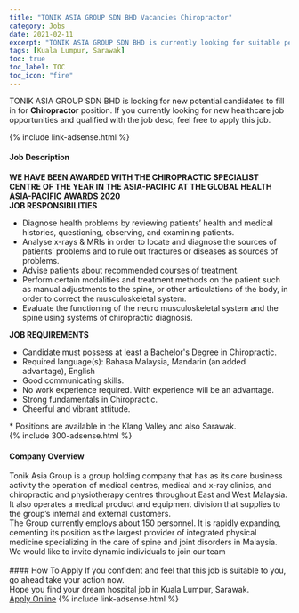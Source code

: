 ```yaml
---
title: "TONIK ASIA GROUP SDN BHD Vacancies Chiropractor" 
category: Jobs 
date: 2021-02-11 
excerpt: "TONIK ASIA GROUP SDN BHD is currently looking for suitable person to fill in the Chiropractor which positioned at Kuala Lumpur, Sarawak" 
tags: [Kuala Lumpur, Sarawak] 
toc: true 
toc_label: TOC 
toc_icon: "fire" 
--- 
```


<p>TONIK ASIA GROUP SDN BHD is looking for new potential candidates to fill in for <b>Chiropractor</b> position. If you currently looking for new healthcare job opportunities and qualified with the job desc, feel free to apply this job.
</p>{% include link-adsense.html %} 
<div><div><h4>Job Description</h4></div><div><div><span><div><div><strong>WE HAVE BEEN AWARDED WITH THE CHIROPRACTIC SPECIALIST CENTRE OF THE YEAR IN THE ASIA-PACIFIC AT THE GLOBAL HEALTH ASIA-PACIFIC AWARDS 2020</strong></div><div><strong>JOB RESPONSIBILITIES</strong></div><ul><li>Diagnose health problems by reviewing patients&#8217; health and medical histories, questioning, observing, and examining patients.</li><li>Analyse x-rays &amp; MRIs in order to locate and diagnose the sources of patients&#8217; problems and to rule out fractures or diseases as sources of problems.</li><li>Advise patients about recommended courses of treatment.</li><li>Perform certain modalities and treatment methods on the patient such as manual adjustments to the spine, or other articulations of the body, in order to correct the musculoskeletal system.</li><li>Evaluate the functioning of the neuro musculoskeletal system and the spine using systems of chiropractic diagnosis.</li></ul><div><strong>JOB REQUIREMENTS</strong></div><ul><li>Candidate must possess at least a Bachelor's Degree in Chiropractic.</li><li>Required language(s): Bahasa Malaysia, Mandarin (an added advantage), English</li><li>Good communicating skills.</li><li>No work experience required. With experience will be an advantage.</li><li>Strong fundamentals in Chiropractic.</li><li>Cheerful and vibrant attitude.</li></ul><div>* Positions are available in the Klang Valley and also Sarawak.</div></div></span></div></div></div> 
{% include 300-adsense.html %} 
<div><div><h4>Company Overview</h4></div><div><div><span><div><div>
<div>
		Tonik Asia Group is a group holding company that has as its core business activity the operation of medical centres, medical and x-ray clinics, and chiropractic and physiotherapy centres throughout East and West Malaysia. It also operates a medical product and equipment division that supplies to the group&#8217;s internal and external customers.</div>
<div>
		The Group currently employs about 150 personnel. It is rapidly expanding, cementing its position as the largest provider of integrated physical medicine specializing in the care of spine and joint disorders in Malaysia. We would like to invite dynamic individuals to join our team<br>
		&#160;</div>
</div></div></span></div></div></div> 
#### How To Apply 
If you confident and feel that this job is suitable to you, go ahead take your action now. <br/> 
Hope you find your dream hospital job in Kuala Lumpur, Sarawak. <br/> 
<a href="https://www.jobstreet.com.my/en/job/chiropractor-4480735?jobId=jobstreet-my-job-4480735" class="btn btn--warning" target="_blank" rel="nofollow noopenner">Apply Online</a> 
{% include link-adsense.html %} 
